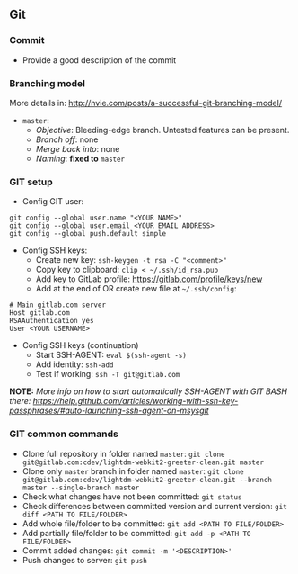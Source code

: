 ## Git

### Commit
* Provide a good description of the commit

### Branching model
More details in: http://nvie.com/posts/a-successful-git-branching-model/
* `master`:
   * *Objective*: Bleeding-edge branch. Untested features can be present.
   * *Branch off*: none
   * *Merge back into*: none
   * *Naming*: **fixed to** `master`

### GIT setup
* Config GIT user:

```
git config --global user.name "<YOUR NAME>"
git config --global user.email <YOUR EMAIL ADDRESS>
git config --global push.default simple
```
* Config SSH keys:
   * Create new key: `ssh-keygen -t rsa -C "<comment>"`
   * Copy key to clipboard: `clip < ~/.ssh/id_rsa.pub`
   * Add key to GitLab profile: https://gitlab.com/profile/keys/new
   * Add at the end of OR create new file at `~/.ssh/config`:

```
# Main gitlab.com server
Host gitlab.com
RSAAuthentication yes
User <YOUR USERNAME>
```

* Config SSH keys (continuation)
    * Start SSH-AGENT: `eval $(ssh-agent -s)`
    * Add identity: `ssh-add`
    * Test if working: `ssh -T git@gitlab.com`
   
**NOTE:** *More info on how to start automatically SSH-AGENT with GIT BASH there: https://help.github.com/articles/working-with-ssh-key-passphrases/#auto-launching-ssh-agent-on-msysgit*

### GIT common commands
* Clone full repository in folder named `master`: `git clone git@gitlab.com:cdev/lightdm-webkit2-greeter-clean.git master`
* Clone only `master` branch in folder named `master`: `git clone git@gitlab.com:cdev/lightdm-webkit2-greeter-clean.git --branch master --single-branch master`
* Check what changes have not been committed: `git status`
* Check differences between committed version and current version: `git diff <PATH TO FILE/FOLDER>`
* Add whole file/folder to be committed: `git add <PATH TO FILE/FOLDER>`
* Add partially file/folder to be committed: `git add -p <PATH TO FILE/FOLDER>`
* Commit added changes: `git commit -m '<DESCRIPTION>'`
* Push changes to server: `git push`
